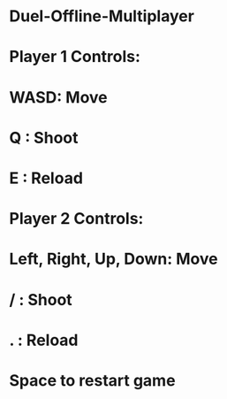 # Duel-Offline-Multiplayer
#
# Player 1 Controls:
# WASD: Move
# Q : Shoot
# E : Reload
#
# Player 2 Controls:
# Left, Right, Up, Down: Move
# / : Shoot
# . : Reload
#
# Space to restart game
